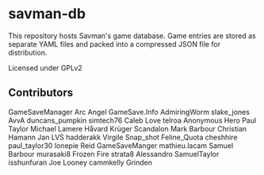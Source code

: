 savman-db
=========

This repository hosts Savman's game database. Game entries are stored as separate YAML files
and packed into a compressed JSON file for distribution.

Licensed under GPLv2

Contributors
------------

GameSaveManager
Arc Angel
GameSave.Info
AdmiringWorm
slake_jones
AvvA
duncans_pumpkin
simtech76
Caleb Love
telroa
Anonymous Hero
Paul Taylor
Michael Lamere
Håvard Krüger
Scandalon
Mark Barbour
Christian Hamann
Jan
LVS
hadderakk
Virgile
Snap_shot
Feline_Quota
cheshhire
paul_taylor30
lonepie
Reid
GameSaveManger
mathieu.lacam
Samuel Barbour
murasaki8
Frozen Fire
strata8
Alessandro
SamuelTaylor
isshunfuran
Joe Looney
cammkelly
Grinden